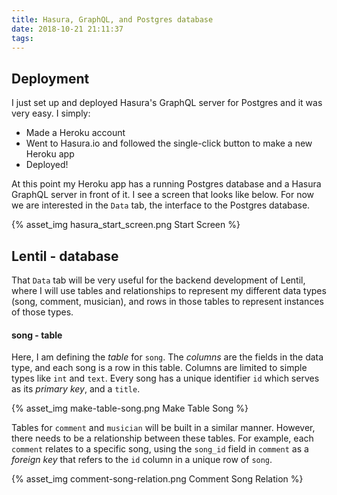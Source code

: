 ```yaml
---
title: Hasura, GraphQL, and Postgres database
date: 2018-10-21 21:11:37
tags: 
---
```


## Deployment

I just set up and deployed Hasura's GraphQL server for Postgres and it was very easy. I simply: 

- Made a Heroku account
- Went to Hasura.io and followed the single-click button to make a new Heroku app
- Deployed!

At this point my Heroku app has a running Postgres database and a Hasura GraphQL server in front of it. I see a screen that looks like below. For now we are interested in the `Data` tab, the interface to the Postgres database.

{% asset_img hasura_start_screen.png Start Screen %}

## Lentil - database

That `Data` tab will be very useful for the backend development of Lentil, where I will use tables and relationships to represent my different data types (song, comment, musician), and rows in those tables to represent instances of those types.

#### song - table

Here, I am defining the *table* for `song`. The *columns* are the fields in the data type, and each song is a row in this table. Columns are limited to simple types like `int` and `text`. Every song has a unique identifier `id` which serves as its *primary key*, and a `title`.

{% asset_img make-table-song.png Make Table Song %}

Tables for `comment` and `musician` will be built in a similar manner. However, there needs to be a relationship between these tables. For example, each `comment` relates to a specific song, using the `song_id` field in `comment` as a *foreign key* that refers to the `id` column in a unique row of `song`. 

{% asset_img comment-song-relation.png Comment Song Relation %}

